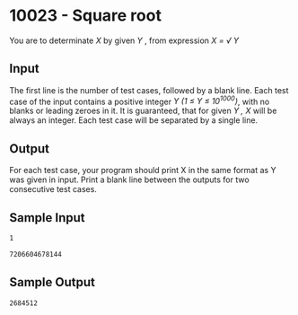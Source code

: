 # 10023 - Square root

You are to determinate *X* by given *Y* , from expression *X = √ Y*


## Input

The first line is the number of test cases, followed by a blank line.
Each test case of the input contains a positive integer *Y (1 ≤ Y ≤ 10<sup>1000</sup>)*, with no 
blanks or leading zeroes in it.
It is guaranteed, that for given *Y , X* will be always an integer.
Each test case will be separated by a single line.


## Output

For each test case, your program should print X in the same format as Y was given in input.
Print a blank line between the outputs for two consecutive test cases.


## Sample Input

```bash
1

7206604678144
```

## Sample Output

```bash
2684512
```
